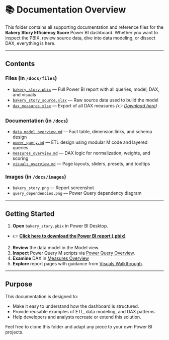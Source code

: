 # 📚 Documentation Overview

This folder contains all supporting documentation and reference files for the **Bakery Story Efficiency Score** Power BI dashboard. Whether you want to inspect the PBIX, review source data, dive into data modeling, or dissect DAX, everything is here.

---

## Contents

### Files (in `/docs/files`)
- [`bakery_story.pbix`](./files/bakery_story.pbix) — Full Power BI report with all queries, model, DAX, and visuals  
- [`bakery_story_source.xlsx`](./files/bakery_story_source.xlsx) — Raw source data used to build the model  
- [`dax_measures.xlsx`](./files/dax_measures.xlsx) — Export of all DAX measures *(👉 [Download here](https://raw.githubusercontent.com/Nicholas-BI/bakery-efficiency-score/main/docs/files/dax_measures.xlsx))*

### Documentation (in `/docs`)
- [`data_model_overview.md`](./data_model_overview.md) — Fact table, dimension links, and schema design  
- [`power_query.md`](./power_query.md) — ETL design using modular M code and layered queries  
- [`measures_overview.md`](./measures_overview.md) — DAX logic for normalization, weights, and scoring  
- [`visuals_overview.md`](./visuals_overview.md) — Page layouts, sliders, presets, and tooltips  

### Images (in `/docs/images`)
- `bakery_story.png` — Report screenshot  
- `query_dependencies.png` — Power Query dependency diagram  

---

## Getting Started

1. **Open** `bakery_story.pbix` in Power BI Desktop.  
  - 👉 **[Click here to download the Power BI report (.pbix)](https://raw.githubusercontent.com/Nicholas-BI/bakery-efficiency-score/main/docs/files/bakery_story.pbix)**  
2. **Review** the data model in the Model view.  
3. **Inspect** Power Query M scripts via [Power Query Overview](./power_query.md).  
4. **Examine** DAX in [Measures Overview](./measures_overview.md)
5. **Explore** report pages with guidance from [Visuals Walkthrough](./visuals_description.md).

---

## Purpose

This documentation is designed to:

- Make it easy to understand how the dashboard is structured.  
- Provide reusable examples of ETL, data modeling, and DAX patterns.  
- Help developers and analysts recreate or extend this solution.

Feel free to clone this folder and adapt any piece to your own Power BI projects.  
